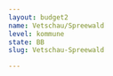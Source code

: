 ```yaml
---
layout: budget2
name: Vetschau/Spreewald
level: kommune
state: BB
slug: Vetschau-Spreewald

---
```



